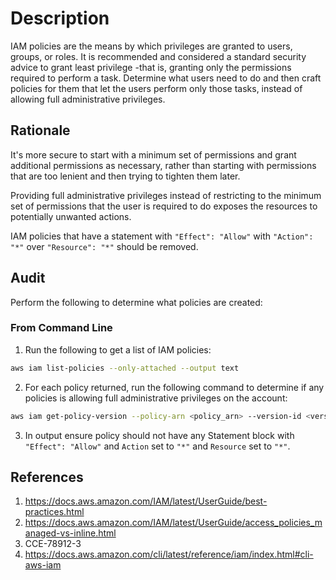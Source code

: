 # Description

IAM policies are the means by which privileges are granted to users, groups, or roles. It is recommended and considered a standard security advice to grant least privilege -that is, granting only the permissions required to perform a task. Determine what users need to do and then craft policies for them that let the users perform only those tasks, instead of allowing full administrative privileges.

## Rationale

It's more secure to start with a minimum set of permissions and grant additional permissions as necessary, rather than starting with permissions that are too lenient and then trying to tighten them later.

Providing full administrative privileges instead of restricting to the minimum set of permissions that the user is required to do exposes the resources to potentially unwanted actions.

IAM policies that have a statement with `"Effect": "Allow"` with `"Action": "*"` over `"Resource": "*"` should be removed.

## Audit

Perform the following to determine what policies are created:

### From Command Line

1. Run the following to get a list of IAM policies:

```sh
aws iam list-policies --only-attached --output text
```

2. For each policy returned, run the following command to determine if any policies is allowing full administrative privileges on the account:

```sh
aws iam get-policy-version --policy-arn <policy_arn> --version-id <version>
```

3. In output ensure policy should not have any Statement block with `"Effect": "Allow"` and `Action` set to `"*"` and `Resource` set to `"*"`.

## References

1. <https://docs.aws.amazon.com/IAM/latest/UserGuide/best-practices.html>
2. <https://docs.aws.amazon.com/IAM/latest/UserGuide/access_policies_managed-vs-inline.html>
3. CCE-78912-3
4. <https://docs.aws.amazon.com/cli/latest/reference/iam/index.html#cli-aws-iam>
